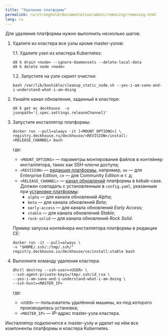 ```yaml
---
title: "Удаление платформы"
permalink: ru/stronghold/documentation/admin/removing/removing.html
lang: ru
---
```


Для удаления платформы нужно выполнить несколько шагов:

1. Удалите из кластера все узлы кроме master-узлов:

   1.1. Удалите узел из кластера Kubernetes:

     ```shell
     d8 k drain <node> --ignore-daemonsets --delete-local-data
     d8 k delete node <node>
     ```

    1.2. Запустите на узле скрипт очистки:

     ```shell
     bash /var/lib/bashible/cleanup_static_node.sh --yes-i-am-sane-and-i-understand-what-i-am-doing
     ```

1. Узнайте канал обновления, заданный в кластере:

   ```shell
   d8 k get mc deckhouse  -o jsonpath='{.spec.settings.releaseChannel}'
   ```

1. Запустите инсталлятор платформы:

   ```shell
   docker run --pull=always -it [<MOUNT_OPTIONS>] \
   registry.deckhouse.ru/deckhouse/<REVISION>/install:<RELEASE_CHANNEL> bash
   ```

   где:
   - `<MOUNT_OPTIONS>` — параметры монтирования файлов в контейнер инсталлятора, таких как SSH-ключи доступа;
   - `<REVISION>` — [редакция платформы](../../about/editions.html), например, `ee` — для Enterprise Edition, `ce` — для Community Edition и т. д;
   - `<RELEASE_CHANNEL>` — [канал обновлений](../../about/release-channels.html) платформы в kebab-case. Должен совпадать с установленным в `config.yaml`, указанным при [установке платформы](../install/steps/install.html):
     - `alpha` — для канала обновлений *Alpha*;
     - `beta` — для канала обновлений *Beta*;
     - `early-access` — для канала обновлений *Early Access*;
     - `stable` — для канала обновлений *Stable*;
     - `rock-solid` — для канала обновлений *Rock Solid*.

   Пример запуска контейнера инсталлятора платформы в редакции CE:

   ```shell
   docker run -it --pull=always \
   -v "$HOME/.ssh/:/tmp/.ssh/" registry.deckhouse.io/deckhouse/ce/install:stable bash
   ```

1. Выполните команду удаления кластера:

   ```shell
   dhctl destroy --ssh-user=<USER> \
   --ssh-agent-private-keys=/tmp/.ssh/id_rsa \
   --yes-i-am-sane-and-i-understand-what-i-am-doing \
   --ssh-host=<MASTER_IP>
   ```

   где:
   - `<USER>` — пользователь удалённой машины, из-под которого производилась установка;
   - `<MASTER_IP>` — IP-адрес master-узла кластера.

Инсталлятор подключится к master-узлу и удалит на нём все компоненты платформы и кластера Kubernetes.
